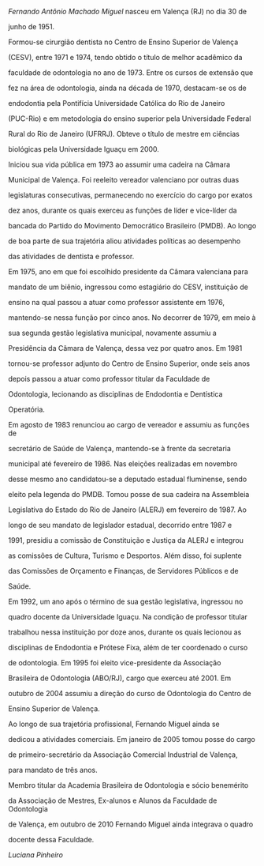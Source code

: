 

*Fernando Antônio Machado Miguel* nasceu em Valença (RJ) no dia 30 de

junho de 1951.



Formou-se cirurgião dentista no Centro de Ensino Superior de Valença

(CESV), entre 1971 e 1974, tendo obtido o título de melhor acadêmico da

faculdade de odontologia no ano de 1973. Entre os cursos de extensão que

fez na área de odontologia, ainda na década de 1970, destacam-se os de

endodontia pela Pontifícia Universidade Católica do Rio de Janeiro

(PUC-Rio) e em metodologia do ensino superior pela Universidade Federal

Rural do Rio de Janeiro (UFRRJ). Obteve o título de mestre em ciências

biológicas pela Universidade Iguaçu em 2000.



Iniciou sua vida pública em 1973 ao assumir uma cadeira na Câmara

Municipal de Valença. Foi reeleito vereador valenciano por outras duas

legislaturas consecutivas, permanecendo no exercício do cargo por exatos

dez anos, durante os quais exerceu as funções de líder e vice-líder da

bancada do Partido do Movimento Democrático Brasileiro (PMDB). Ao longo

de boa parte de sua trajetória aliou atividades políticas ao desempenho

das atividades de dentista e professor.



Em 1975, ano em que foi escolhido presidente da Câmara valenciana para

mandato de um biênio, ingressou como estagiário do CESV, instituição de

ensino na qual passou a atuar como professor assistente em 1976,

mantendo-se nessa função por cinco anos. No decorrer de 1979, em meio à

sua segunda gestão legislativa municipal, novamente assumiu a

Presidência da Câmara de Valença, dessa vez por quatro anos. Em 1981

tornou-se professor adjunto do Centro de Ensino Superior, onde seis anos

depois passou a atuar como professor titular da Faculdade de

Odontologia, lecionando as disciplinas de Endodontia e Dentística

Operatória.



Em agosto de 1983 renunciou ao cargo de vereador e assumiu as funções de

secretário de Saúde de Valença, mantendo-se à frente da secretaria

municipal até fevereiro de 1986. Nas eleições realizadas em novembro

desse mesmo ano candidatou-se a deputado estadual fluminense, sendo

eleito pela legenda do PMDB. Tomou posse de sua cadeira na Assembleia

Legislativa do Estado do Rio de Janeiro (ALERJ) em fevereiro de 1987. Ao

longo de seu mandato de legislador estadual, decorrido entre 1987 e

1991, presidiu a comissão de Constituição e Justiça da ALERJ e integrou

as comissões de Cultura, Turismo e Desportos. Além disso, foi suplente

das Comissões de Orçamento e Finanças, de Servidores Públicos e de

Saúde.



Em 1992, um ano após o término de sua gestão legislativa, ingressou no

quadro docente da Universidade Iguaçu. Na condição de professor titular

trabalhou nessa instituição por doze anos, durante os quais lecionou as

disciplinas de Endodontia e Prótese Fixa, além de ter coordenado o curso

de odontologia. Em 1995 foi eleito vice-presidente da Associação

Brasileira de Odontologia (ABO/RJ), cargo que exerceu até 2001. Em

outubro de 2004 assumiu a direção do curso de Odontologia do Centro de

Ensino Superior de Valença.



Ao longo de sua trajetória profissional, Fernando Miguel ainda se

dedicou a atividades comerciais. Em janeiro de 2005 tomou posse do cargo

de primeiro-secretário da Associação Comercial Industrial de Valença,

para mandato de três anos.



Membro titular da Academia Brasileira de Odontologia e sócio benemérito

da Associação de Mestres, Ex-alunos e Alunos da Faculdade de Odontologia

de Valença, em outubro de 2010 Fernando Miguel ainda integrava o quadro

docente dessa Faculdade.



*Luciana Pinheiro*



